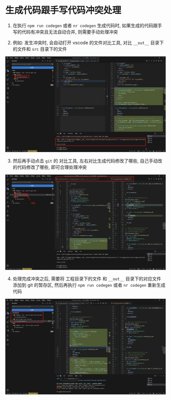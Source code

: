 # 生成代码跟手写代码冲突处理

1. 在执行 `npm run codegen` 或者 `nr codegen` 生成代码时, 如果生成的代码跟手写的代码有冲突且无法自动合并, 则需要手动处理冲突

2. 例如:
  发生冲突时, 会自动打开 vscode 的文件对比工具, 对比 `__out__` 目录下的文件和 `src` 目录下的文件
  
![codegen_conflict1](/img/codegen_conflict1.jpg)

3. 然后再手动点击 `git` 的 对比工具, 左右对比生成代码修改了哪些, 自己手动改的代码修改了哪些, 即可合理处理冲突
  
![codegen_conflict2](/img/codegen_conflict2.jpg)

4. 处理完成冲突之后, 需要将 工程目录下的文件 和 `__out__` 目录下的对应文件 添加到 git 的暂存区, 然后再执行 `npm run codegen` 或者 `nr codegen` 重新生成代码

![codegen_conflict3](/img/codegen_conflict3.jpg)